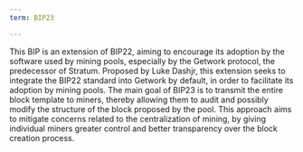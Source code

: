 ```yaml
---
term: BIP23

---
```

This BIP is an extension of BIP22, aiming to encourage its adoption by the software used by mining pools, especially by the Getwork protocol, the predecessor of Stratum. Proposed by Luke Dashjr, this extension seeks to integrate the BIP22 standard into Getwork by default, in order to facilitate its adoption by mining pools. The main goal of BIP23 is to transmit the entire block template to miners, thereby allowing them to audit and possibly modify the structure of the block proposed by the pool. This approach aims to mitigate concerns related to the centralization of mining, by giving individual miners greater control and better transparency over the block creation process.
